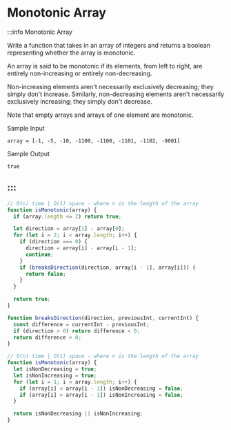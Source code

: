 # Monotonic Array

:::info Monotonic Array

Write a function that takes in an array of integers and returns a boolean representing whether the array is monotonic.

An array is said to be monotonic if its elements, from left to right, are entirely non-increasing or entirely non-decreasing.

Non-increasing elements aren't necessarily exclusively decreasing; they simply don't increase. Similarly, non-decreasing elements aren't necessarily exclusively increasing; they simply don't decrease.

Note that empty arrays and arrays of one element are monotonic.

Sample Input

```
array = [-1, -5, -10, -1100, -1100, -1101, -1102, -9001]
```

Sample Output
```
true
```
:::
---

```js title="Solution 1"
// O(n) time | O(1) space - where n is the length of the array
function isMonotonic(array) {
  if (array.length <= 2) return true;

  let direction = array[1] - array[0];
  for (let i = 2; i < array.length; i++) {
    if (direction === 0) {
      direction = array[i] - array[i - 1];
      continue;
    }
    if (breaksDirection(direction, array[i - 1], array[i])) {
      return false;
    }
  }

  return true;
}

function breaksDirection(direction, previousInt, currentInt) {
  const difference = currentInt - previousInt;
  if (direction > 0) return difference < 0;
  return difference > 0;
}
```

```js title="Solution 2"
// O(n) time | O(1) space - where n is the length of the array
function isMonotonic(array) {
  let isNonDecreasing = true;
  let isNonIncreasing = true;
  for (let i = 1; i < array.length; i++) {
    if (array[i] < array[i - 1]) isNonDecreasing = false;
    if (array[i] > array[i - 1]) isNonIncreasing = false;
  }

  return isNonDecreasing || isNonIncreasing;
}
```